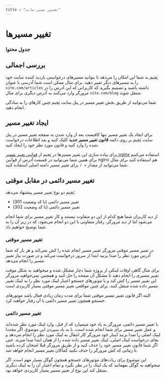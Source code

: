 ```yaml
---
title : "تغییر مسیر سایت"
---
```


# تغییر مسیرها

### جدول محتوا

## بررسی اجمالی

پَچیم به شما این امکان را می‌دهد تا بتوانید مسیرهای درخواستی بازدید کننده سایت خود را به مسیرهای دیگر تغییر دهید. برای مثال ممکن است شما آدرسی با عنوان `site.com/articles` داشته باشید و تصمیم بگیرید که کاربرانی که این آدرس را در مرورگر وارد می‌کنند به آدرس دیگری برای مثال `site.com/blog` منتقل شوند. 

شما می‌توانید از طریق بخش تغییر مسیر در پنل سایت پَچیم چنین کارهای را به سادگی انجام دهید.

## ایجاد تغییر مسیر

برای ایجاد یک تغییر مسیر تنها کافیست بعد از وارد شدن به صفحه تغییر مسیر در پنل سایت پَچیم بر روی دکمه **قانون تغییر مسیر جدید** کلیک کنید و بعد اطلاعات درخواست شده را وارد کنید و قانون مورد نظر خود را ایجاد کنید.

برای پیاده سازی این تغییر مسیر‌ها در پَچیم از [قوانین تغییر مسیر nginx](https://nginx.org/en/docs/http/ngx_http_rewrite_module.html#rewrite) استفاده می‌کنیم برای همین شما می‌توانید در قسمت آدرس از قوانین nginx هم استفاده کنید برای مثال شما می‌توانید از مقدار `= /` برای تغییر مسیر دامنه اصلی استفاده کنید.

## تغییر مسیر دائمی در مقابل موقتی

پَچیم دو نوع تغییر مسیر پیشنهاد می‌دهد:

- تغییر مسیر دائمی (با کد وضعیت 301)
- تغییر مسیر دائمی (با کد وضعیت 302)

از دید کاربران شما هیچ کدام از این دو متفاوت نیستند و کار تغییر مسیر برای شما انجام می‌شود اما از دید مرورگر، رفتار متفاوتی با این دو انجام می‌شود، که در زیر آن را به شما توضیح خواهیم داد.

### تغییر مسیر موقتی 

در تغییر مسیر موقتی مرورگر تغییر مسیر انجام شده را کش نمی‌کند و هر بار که شما آدرس مورد نظر را صدا بزنید ابتدا از سرور درخواست می‌کند و در صورت نیاز تغییر مسیر را انجام می‌دهد.

برای مثال گاهی اوقات لینکی از پروژه شما دچار مشکل شده و میخواهید به شکل موقت تغییر مسیری را انجام دهید تا مشکل آن صفحه را حل کنید و همچنین نمی‌خواهید مرورگر این تغییر مسیر را کش کند و یا موتورهای جستجو اعتبار لینک مورد نظر را به لینک تغییر مسیر داده شده منتقل کنند، برای چنین مواقعی تغییر مسیر موقتی بسیار کاربردی است.

البته اگر قانون تغییر مسیر موقتی شما برای مدت زمان زیادی فعال باشد موتورهای جستجو همچون تغییر مسیر دائمی با آن رفتار خواهند کرد.
### تغییر مسیر دائمی 

با تغییر مسیر دائمی، مرورگر به یاد خود میسپارد که از قبل، وارد لینک مورد نظر شده‌اید و عمل تغییر مسیر برای شما انجام شده است، با به یاد سپردن این موضوع، اگر مجددا لینک اصلی را صدا بزنید اینبار خود مرورگر کار انتقال به لینک مورد نظر را انجام می‌دهد و بجای درخواست لینک اصلی، لینک تغییر مسیر داده شده را از همان ابتدا صدا میزند. حتی اگر شما قانون تغییر مسیر خود را حذف کنید و از طریق مرورگر قبلا امتحان کرده باشید تا زمانی که کش مرورگر را حذف نکنید کماکان تغییر مسیر انجام خواهد شد.

این موضوع برای ربات‌های موتورهای جستجو همچون گوگل بسیار مهم است، اگر میخواهید به گوگل بفهمانید که یک لینک را در نظر نگیرد و تمام اعتبار آن را به لینک دیگری منتقل کند این نوع از تغییر مسیر بسیار کاربردی خواهد بود.
